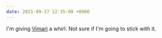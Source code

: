 ```yaml
---
date: 2021-09-27 12:35:00 +0900
---
```


I'm giving [Vimari](https://televator.net/vimari/) a whirl. Not sure if I'm going to stick with it.
